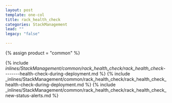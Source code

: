 ```yaml
---
layout: post
template: one-col
title: rack_health_check
categories: StackManagement
lead: ""
legacy: "false"

---
```

{% assign product = "common" %}

{% include _inlines/StackManagement/common/rack_health_check/rack_health_check_--------health-check-during-deployment.md %}
{% include _inlines/StackManagement/common/rack_health_check/rack_health_check_health-check-during-deployment.md %}
{% include _inlines/StackManagement/common/rack_health_check/rack_health_check_new-status-alerts.md %}
